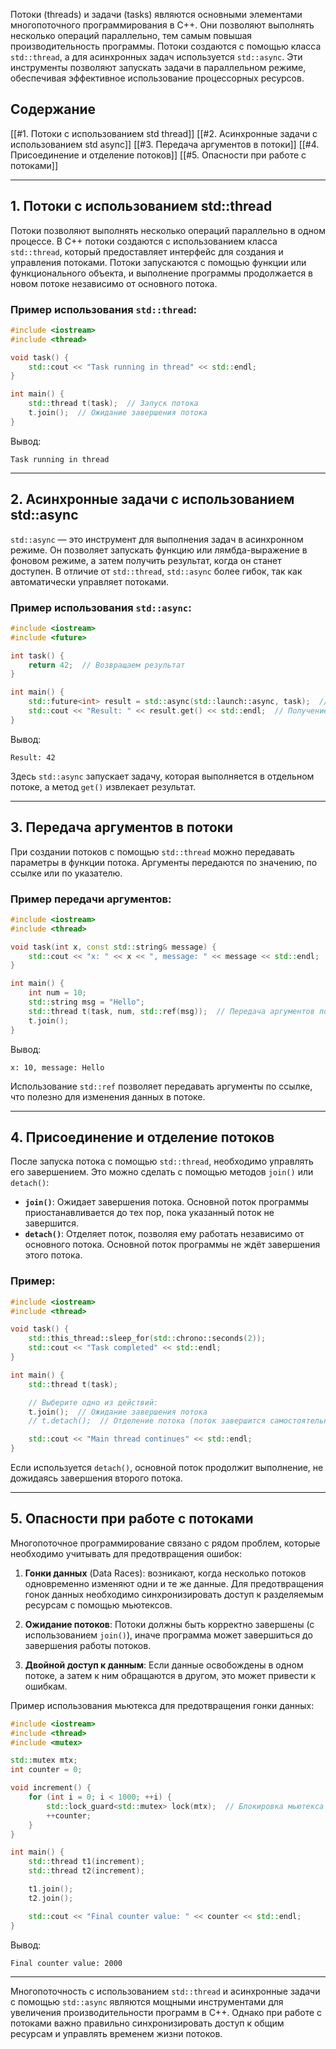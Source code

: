 Потоки (threads) и задачи (tasks) являются основными элементами многопоточного программирования в C++. Они позволяют выполнять несколько операций параллельно, тем самым повышая производительность программы. Потоки создаются с помощью класса `std::thread`, а для асинхронных задач используется `std::async`. Эти инструменты позволяют запускать задачи в параллельном режиме, обеспечивая эффективное использование процессорных ресурсов.

## Содержание

[[#1. Потоки с использованием std thread]]
[[#2. Асинхронные задачи с использованием std async]]
[[#3. Передача аргументов в потоки]]
[[#4. Присоединение и отделение потоков]]
[[#5. Опасности при работе с потоками]]

---

## 1. Потоки с использованием std::thread

Потоки позволяют выполнять несколько операций параллельно в одном процессе. В C++ потоки создаются с использованием класса `std::thread`, который предоставляет интерфейс для создания и управления потоками. Потоки запускаются с помощью функции или функционального объекта, и выполнение программы продолжается в новом потоке независимо от основного потока.

### Пример использования `std::thread`:

```cpp
#include <iostream>
#include <thread>

void task() {
    std::cout << "Task running in thread" << std::endl;
}

int main() {
    std::thread t(task);  // Запуск потока
    t.join();  // Ожидание завершения потока
}
```

Вывод:
```
Task running in thread
```

---

## 2. Асинхронные задачи с использованием std::async

`std::async` — это инструмент для выполнения задач в асинхронном режиме. Он позволяет запускать функцию или лямбда-выражение в фоновом режиме, а затем получить результат, когда он станет доступен. В отличие от `std::thread`, `std::async` более гибок, так как автоматически управляет потоками.

### Пример использования `std::async`:

```cpp
#include <iostream>
#include <future>

int task() {
    return 42;  // Возвращаем результат
}

int main() {
    std::future<int> result = std::async(std::launch::async, task);  // Запуск асинхронной задачи
    std::cout << "Result: " << result.get() << std::endl;  // Получение результата
}
```

Вывод:
```
Result: 42
```

Здесь `std::async` запускает задачу, которая выполняется в отдельном потоке, а метод `get()` извлекает результат.

---

## 3. Передача аргументов в потоки

При создании потоков с помощью `std::thread` можно передавать параметры в функции потока. Аргументы передаются по значению, по ссылке или по указателю.

### Пример передачи аргументов:

```cpp
#include <iostream>
#include <thread>

void task(int x, const std::string& message) {
    std::cout << "x: " << x << ", message: " << message << std::endl;
}

int main() {
    int num = 10;
    std::string msg = "Hello";
    std::thread t(task, num, std::ref(msg));  // Передача аргументов по значению и ссылке
    t.join();
}
```

Вывод:
```
x: 10, message: Hello
```

Использование `std::ref` позволяет передавать аргументы по ссылке, что полезно для изменения данных в потоке.

---

## 4. Присоединение и отделение потоков

После запуска потока с помощью `std::thread`, необходимо управлять его завершением. Это можно сделать с помощью методов `join()` или `detach()`:

- **`join()`**: Ожидает завершения потока. Основной поток программы приостанавливается до тех пор, пока указанный поток не завершится.
- **`detach()`**: Отделяет поток, позволяя ему работать независимо от основного потока. Основной поток программы не ждёт завершения этого потока.

### Пример:

```cpp
#include <iostream>
#include <thread>

void task() {
    std::this_thread::sleep_for(std::chrono::seconds(2));
    std::cout << "Task completed" << std::endl;
}

int main() {
    std::thread t(task);

    // Выберите одно из действий:
    t.join();  // Ожидание завершения потока
    // t.detach();  // Отделение потока (поток завершится самостоятельно)

    std::cout << "Main thread continues" << std::endl;
}
```

Если используется `detach()`, основной поток продолжит выполнение, не дожидаясь завершения второго потока.

---

## 5. Опасности при работе с потоками

Многопоточное программирование связано с рядом проблем, которые необходимо учитывать для предотвращения ошибок:

1. **Гонки данных** (Data Races): возникают, когда несколько потоков одновременно изменяют одни и те же данные. Для предотвращения гонок данных необходимо синхронизировать доступ к разделяемым ресурсам с помощью мьютексов.

2. **Ожидание потоков**: Потоки должны быть корректно завершены (с использованием `join()`), иначе программа может завершиться до завершения работы потоков.

3. **Двойной доступ к данным**: Если данные освобождены в одном потоке, а затем к ним обращаются в другом, это может привести к ошибкам.

Пример использования мьютекса для предотвращения гонки данных:

```cpp
#include <iostream>
#include <thread>
#include <mutex>

std::mutex mtx;
int counter = 0;

void increment() {
    for (int i = 0; i < 1000; ++i) {
        std::lock_guard<std::mutex> lock(mtx);  // Блокировка мьютекса
        ++counter;
    }
}

int main() {
    std::thread t1(increment);
    std::thread t2(increment);

    t1.join();
    t2.join();

    std::cout << "Final counter value: " << counter << std::endl;
}
```

Вывод:
```
Final counter value: 2000
```

---

Многопоточность с использованием `std::thread` и асинхронные задачи с помощью `std::async` являются мощными инструментами для увеличения производительности программ в C++. Однако при работе с потоками важно правильно синхронизировать доступ к общим ресурсам и управлять временем жизни потоков.